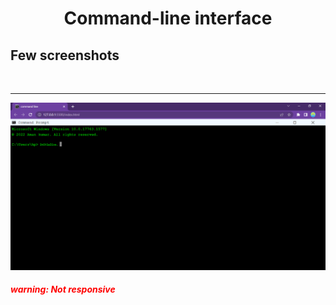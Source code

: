 # <center>**Command-line interface** </center>

## Few screenshots

<br>

<hr>
<img src="screenshot2.PNG">
<h5 style="color:red;">warning: Not responsive</h5>
